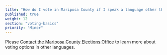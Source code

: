 ```yaml
---
title: "How do I vote in Mariposa County if I speak a language other than English?"
published: true
weight: 12
section: "voting-basics"
priority: "Minor"
---
```


Please [Contact the Mariposa County Elections Office](#menu-item-contact-county-election-office) to learn more about voting options in other languages.